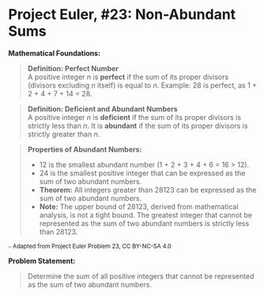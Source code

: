 # Project Euler, #23: Non-Abundant Sums

**Mathematical Foundations:**

> **Definition: Perfect Number** \
> A positive integer *n* is **perfect** if the sum of its proper divisors (divisors excluding *n* itself) is equal to *n*. Example: 28 is perfect, as 1 + 2 + 4 + 7 + 14 = 28.

> **Definition: Deficient and Abundant Numbers** \
> A positive integer *n* is **deficient** if the sum of its proper divisors is strictly less than *n*. It is **abundant** if the sum of its proper divisors is strictly greater than *n*.

> **Properties of Abundant Numbers:**
> * 12 is the smallest abundant number (1 + 2 + 3 + 4 + 6 = 16 > 12).
> * 24 is the smallest positive integer that can be expressed as the sum of two abundant numbers.
> * **Theorem:** All integers greater than 28123 can be expressed as the sum of two abundant numbers.
> * **Note:** The upper bound of 28123, derived from mathematical analysis, is not a tight bound. The greatest integer that cannot be represented as the sum of two abundant numbers is strictly less than 28123.

<sub>⎯ Adapted from Project Euler Problem 23, CC BY-NC-SA 4.0</sub>

**Problem Statement:**

> Determine the sum of all positive integers that cannot be represented as the sum of two abundant numbers.
